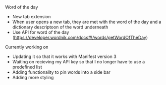 Word of the day
- New tab extension
- When user opens a new tab, they are met with the word of the day and a dictionary descriptoon of the word underneath
- Use API for word of the day (https://developer.wordnik.com/docs#!/words/getWordOfTheDay)

Currently working on
- Updating it so that it works with Manifest version 3
- Waiting on recieving my API key so that I no longer have to use a predefined list
- Adding functionality to pin words into a side bar
- Adding more styling
